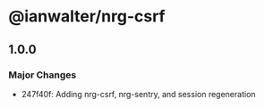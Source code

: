 # @ianwalter/nrg-csrf

## 1.0.0
### Major Changes

- 247f40f: Adding nrg-csrf, nrg-sentry, and session regeneration
